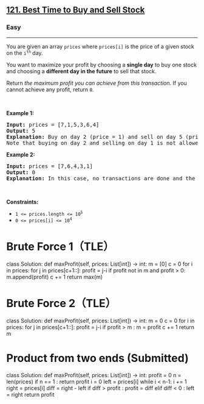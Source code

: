 <h2><a href="https://leetcode.com/problems/best-time-to-buy-and-sell-stock/">121. Best Time to Buy and Sell Stock</a></h2><h3>Easy</h3><hr><div><p>You are given an array <code>prices</code> where <code>prices[i]</code> is the price of a given stock on the <code>i<sup>th</sup></code> day.</p>

<p>You want to maximize your profit by choosing a <strong>single day</strong> to buy one stock and choosing a <strong>different day in the future</strong> to sell that stock.</p>

<p>Return <em>the maximum profit you can achieve from this transaction</em>. If you cannot achieve any profit, return <code>0</code>.</p>

<p>&nbsp;</p>
<p><strong>Example 1:</strong></p>

<pre><strong>Input:</strong> prices = [7,1,5,3,6,4]
<strong>Output:</strong> 5
<strong>Explanation:</strong> Buy on day 2 (price = 1) and sell on day 5 (price = 6), profit = 6-1 = 5.
Note that buying on day 2 and selling on day 1 is not allowed because you must buy before you sell.
</pre>

<p><strong>Example 2:</strong></p>

<pre><strong>Input:</strong> prices = [7,6,4,3,1]
<strong>Output:</strong> 0
<strong>Explanation:</strong> In this case, no transactions are done and the max profit = 0.
</pre>

<p>&nbsp;</p>
<p><strong>Constraints:</strong></p>

<ul>
	<li><code>1 &lt;= prices.length &lt;= 10<sup>5</sup></code></li>
	<li><code>0 &lt;= prices[i] &lt;= 10<sup>4</sup></code></li>
</ul>
</div>

# Brute Force 1（TLE）
class Solution:
    def maxProfit(self, prices: List[int]) -> int:
        m = [0]
        c = 0
        for i in prices:
            for j in prices[c+1::]:
                profit = j-i
                if profit not in m and profit > 0:
                    m.append(profit)
            c += 1
        return max(m)
	
# Brute Force 2（TLE）
class Solution:
    def maxProfit(self, prices: List[int]) -> int:
        m = 0
        c = 0
        for i in prices:
            for j in prices[c+1::]:
                profit = j-i
                if profit > m :
                    m = profit
            c += 1
        return m

# Product from two ends (Submitted)
class Solution:
    def maxProfit(self, prices: List[int]) -> int:
        profit = 0
        n = len(prices)
        if n == 1 :
            return profit
        i = 0
        left = prices[i]
        while i < n-1:
            i += 1
            right = prices[i]
            diff = right - left
            if diff > profit :
                profit = diff
            elif diff < 0 :
                left = right
        return profit
